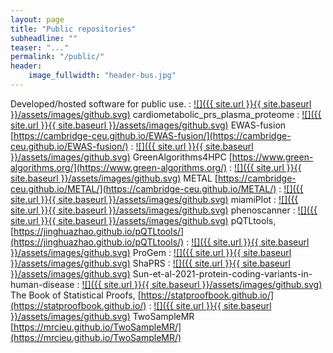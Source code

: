 ```yaml
---
layout: page
title: "Public repositories"
subheadline: ""
teaser: "..."
permalink: "/public/"
header:
    image_fullwidth: "header-bus.jpg"
---
```


Developed/hosted software for public use.
: [![]({{ site.url }}{{ site.baseurl }}/assets/images/github.svg)](https://github.com/cambridge-ceu/cardiometabolic_prs_plasma_proteome) cardiometabolic_prs_plasma_proteome
: [![]({{ site.url }}{{ site.baseurl }}/assets/images/github.svg)](https://github.com/cambridge-ceu/EWAS-fusion) EWAS-fusion [https://cambridge-ceu.github.io/EWAS-fusion/](https://cambridge-ceu.github.io/EWAS-fusion/)
: [![]({{ site.url }}{{ site.baseurl }}/assets/images/github.svg)](https://github.com/cambridge-ceu/GreenAlgorithms4HPC) GreenAlgorithms4HPC [https://www.green-algorithms.org/](https://www.green-algorithms.org/)
: [![]({{ site.url }}{{ site.baseurl }}/assets/images/github.svg)](https://github.com/cambridge-ceu/METAL) METAL [https://cambridge-ceu.github.io/METAL/](https://cambridge-ceu.github.io/METAL/)
: [![]({{ site.url }}{{ site.baseurl }}/assets/images/github.svg)](https://github.com/cambridge-ceu/miamiPlot) miamiPlot
: [![]({{ site.url }}{{ site.baseurl }}/assets/images/github.svg)](https://github.com/cambridge-ceu/phenoscanner) phenoscanner
: [![]({{ site.url }}{{ site.baseurl }}/assets/images/github.svg)](https://github.com/cambridge-ceu/pQTLtools) pQTLtools, [https://jinghuazhao.github.io/pQTLtools/](https://jinghuazhao.github.io/pQTLtools/)
: [![]({{ site.url }}{{ site.baseurl }}/assets/images/github.svg)](https://github.com/cambridge-ceu/ProGeM) ProGem
: [![]({{ site.url }}{{ site.baseurl }}/assets/images/github.svg)](https://github.com/cambridge-ceu/shaprs) ShaPRS
: [![]({{ site.url }}{{ site.baseurl }}/assets/images/github.svg)](https://github.com/cambridge-ceu/Sun-et-al-2021-protein-coding-variants-in-human-disease) Sun-et-al-2021-protein-coding-variants-in-human-disease
: [![]({{ site.url }}{{ site.baseurl }}/assets/images/github.svg)](https://github.com/StatProofBook) The Book of Statistical Proofs, [https://statproofbook.github.io/](https://statproofbook.github.io/)
: [![]({{ site.url }}{{ site.baseurl }}/assets/images/github.svg)](https://github.com/cambridge-ceu/TwoSampleMR) TwoSampleMR [https://mrcieu.github.io/TwoSampleMR/](https://mrcieu.github.io/TwoSampleMR/)
